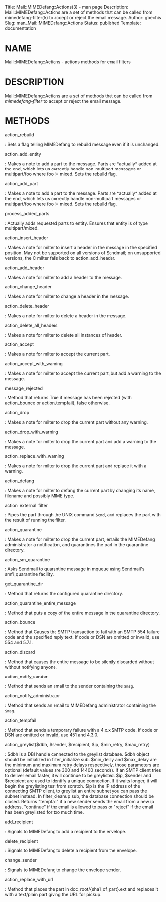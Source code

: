 Title: Mail::MIMEDefang::Actions(3) - man page
Description: Mail::MIMEDefang::Actions are a set of methods that can be called from mimedefang-filter(5) to accept or reject the email message.
Author: gbechis
Slug: man_Mail::MIMEDefang::Actions
Status: published
Template: documentation

# NAME

Mail::MIMEDefang::Actions - actions methods for email filters

# DESCRIPTION

Mail::MIMEDefang::Actions are a set of methods that can be called from
*mimedefang-filter* to accept or reject the email message.

# METHODS

action_rebuild

:   Sets a flag telling MIMEDefang to rebuild message even if it is
    unchanged.

action_add_entity

:   Makes a note to add a part to the message. Parts are \*actually\*
    added at the end, which lets us correctly handle non-multipart
    messages or multipart/foo where foo != mixed. Sets the rebuild flag.

action_add_part

:   Makes a note to add a part to the message. Parts are \*actually\*
    added at the end, which lets us correctly handle non-multipart
    messages or multipart/foo where foo != mixed. Sets the rebuild flag.

process_added_parts

:   Actually adds requested parts to entity. Ensures that entity is of
    type multipart/mixed.

action_insert_header

:   Makes a note for milter to insert a header in the message in the
    specified position. May not be supported on all versions of
    Sendmail; on unsupported versions, the C milter falls back to
    action_add_header.

action_add_header

:   Makes a note for milter to add a header to the message.

action_change_header

:   Makes a note for milter to change a header in the message.

action_delete_header

:   Makes a note for milter to delete a header in the message.

action_delete_all_headers

:   Makes a note for milter to delete all instances of header.

action_accept

:   Makes a note for milter to accept the current part.

action_accept_with_warning

:   Makes a note for milter to accept the current part, but add a
    warning to the message.

message_rejected

:   Method that returns True if message has been rejected (with
    action_bounce or action_tempfail), false otherwise.

action_drop

:   Makes a note for milter to drop the current part without any
    warning.

action_drop_with_warning

:   Makes a note for milter to drop the current part and add a warning
    to the message.

action_replace_with_warning

:   Makes a note for milter to drop the current part and replace it with
    a warning.

action_defang

:   Makes a note for milter to defang the current part by changing its
    name, filename and possibly MIME type.

action_external_filter

:   Pipes the part through the UNIX command `$cmd`, and replaces the
    part with the result of running the filter.

action_quarantine

:   Makes a note for milter to drop the current part, emails the
    MIMEDefang administrator a notification, and quarantines the part in
    the quarantine directory.

action_sm_quarantine

:   Asks Sendmail to quarantine message in mqueue using Sendmail\'s
    smfi_quarantine facility.

get_quarantine_dir

:   Method that returns the configured quarantine directory.

action_quarantine_entire_message

:   Method that puts a copy of the entire message in the quarantine
    directory.

action_bounce

:   Method that Causes the SMTP transaction to fail with an SMTP 554
    failure code and the specified reply text. If code or DSN are
    omitted or invalid, use 554 and 5.7.1.

action_discard

:   Method that causes the entire message to be silently discarded
    without without notifying anyone.

action_notify_sender

:   Method that sends an email to the sender containing the `$msg`.

action_notify_administrator

:   Method that sends an email to MIMEDefang administrator containing
    the `$msg`.

action_tempfail

:   Method that sends a temporary failure with a 4.x.x SMTP code. If
    code or DSN are omitted or invalid, use 451 and 4.3.0.

action_greylist($dbh, $sender, $recipient, $ip, $min_retry, $max_retry)

:   $dbh is a DBI handle connected to the greylist database.
    $dbh object should be initialized in filter_initialize sub.
    $min_delay and $max_delay are the minimum and maximum retry delays
    respectively, those parameters are optional (default values are 300 and 14400 seconds).
    If an SMTP client tries to deliver email faster, it
    will continue to be greylisted.
    $ip, $sender and $recipient are used to identify a unique connection.
    If it waits longer, it will begin the greylisting test from scratch.
    $ip is the IP address of the connecting SMTP client, to greylist an entire
    subnet you can pass the subnet instead.
    In filter_cleanup sub, the database connection should be closed.
    Returns "tempfail" if a new sender sends the email from a new ip address,
    "continue" if the email is allowed to pass or "reject" if the email has been
    greylisted for too much time.

add_recipient

:   Signals to MIMEDefang to add a recipient to the envelope.

delete_recipient

:   Signals to MIMEDefang to delete a recipient from the envelope.

change_sender

:   Signals to MIMEDefang to change the envelope sender.

action_replace_with_url

:   Method that places the part in doc_root/{sha1_of_part}.ext and
    replaces it with a text/plain part giving the URL for pickup.
